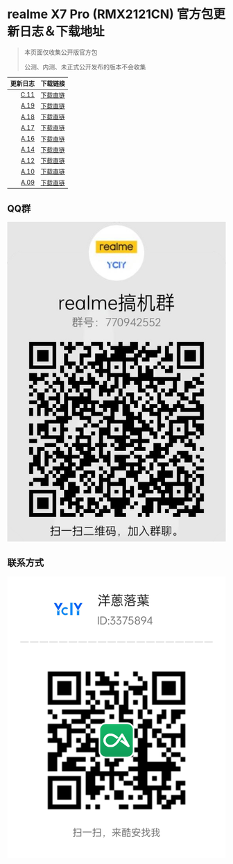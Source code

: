 # realme X7 Pro (RMX2121CN) 官方包更新日志＆下载地址

> 本页面仅收集公开版官方包
> 
> 公测、内测、未正式公开发布的版本不会收集

更新日志   | 下载链接 |
-------:|:---------------------
[C.11](C.11.md)     | [下载直链](https://download.c.realme.com/osupdate/RMX2121_11_OTA_11101510_all_Mtir40VoEdSd.ozip)
[A.19](A.19.md)     | [下载直链](https://download.c.realme.com/osupdate/RMX2121_11_OTA_0190_all_B5cSIYs99RcD.ozip)
[A.18](A.18.md)     | [下载直链](https://download.c.realme.com/osupdate/RMX2121_11_OTA_0180_all_MoeO6C0vgRhB.ozip)
[A.17](A.17.md)     | [下载直链](https://download.c.realme.com/osupdate/RMX2121_11_OTA_0170_all_IrbQNx72829t.ozip)
[A.16](A.16.md)     | [下载直链](https://download.c.realme.com/osupdate/RMX2121_11_OTA_0160_all_TqCvHaNV3beO.ozip)
[A.14](A.14.md)     | [下载直链](https://download.c.realme.com/osupdate/RMX2121_11_OTA_0140_all_5M0nOxYoJAEf.ozip)
[A.12](A.12.md)     | [下载直链](https://download.c.realme.com/osupdate/RMX2121_11_OTA_0120_all_BeCbbFo7imYt.ozip)
[A.10](A.10.md)     | [下载直链](https://download.c.realme.com/osupdate/RMX2121_11_OTA_0100_all_mxFG4DWAwetw.ozip)
[A.09](A.09.md)     | [下载直链](https://download.c.realme.com/osupdate/RMX2121_11_OTA_0090_all_u2vpmkNsNmLO.ozip)

## QQ群
![qq](realme_ycly.png)

## 联系方式
![coolapk_ycly](coolapk.png)
